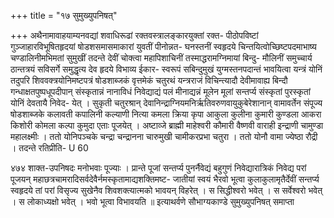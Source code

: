 +++
title = "१७ सुमुख्युपनिषत्"

+++
अथैनामावाहयाम्यनवद्यां शवाधिरूढां रक्तवस्त्रालङ्कारयुक्तां रक्त- पीठोपविष्टां गुञ्जाहारविभूषितहृदयां षोडशसमासमाकारां युवतीं पीनोन्नत- घनस्तनीं स्वहृदये चिन्तयित्वोच्छिष्टपदमाभाष्य चण्डालिनीमभिमतां सुमुखीं तदन्ते देवीं चोक्त्वा महापिशाचिनीं तस्माद्धरामग्निमायां बिन्दु- मौलिनीं समुच्चार्य ठान्तत्रयं सविसर्गे समुद्धृत्य देव हृदये विभाव्य ईकार- स्वरूपं सबिन्दुमुखं युग्मस्तनपदान्तं भावयित्वा यन्त्रं योनिं तदुपरि शिववक्त्रयोनिमष्टपत्रं षोडशाब्जकं वृत्तमेकं चतुरथं यन्त्रराजं विचिन्त्यादौ देवीमावाह्य बिन्दौ गन्धाक्षतपुष्पधूपदीपान् संस्कृतान्नं नानाविधं निवेद्याद्यं पलं मीनाद्यन्नं मूलेन मूलां सन्तर्प्य संस्कृतां पुरस्कृतां योनिं देवतायै निवेद- येत् । सुकृती चतुरश्रान् देवानिन्द्राग्नियमनिर्ऋतिवरुणवायुकुबेरेशानान् वामावर्तेन संपूज्य षोडशाब्जके कलावती कपालिनी कल्याणी नित्या कमला क्रिया कृपा आकुला कुलीना कुमारी कुण्डला आकरा किशोरी कोमला कल्पा कुमुदा एताः पूजयेत् । अष्टाव्जे ब्राह्मी माहेश्वरी कौमारी वैष्णवी वाराही इन्द्राणी चामुण्डा महालक्ष्मीः । ततो योनिपञ्चके चन्द्रा चन्द्रानना चारुमुखी चामीकरप्रभा चतुरा । ततो योनौ वामा ज्येष्ठा रौद्री । तदन्ते रतिप्रीति- 
U 60 
 
४७४ 
शाक्त-उपनिषदः 
मनोभवाः पूज्याः । प्रान्ते पूजां सन्तर्प्य पुनर्नैवेद्यं बहुगुणं निवेद्यारात्रिकं निवेद्य परां पूजयन् महाछत्रचामरादिसर्वदेवैर्नमस्कृतामाद्यशक्तिमष्ट- जातीयां स्वयं भैरवो भूत्वा कुलाकुलामृतैर्देवीं सन्तर्प्य स्वहृदये तां परां विसृज्य सुखेनैव शिवशक्त्यात्मको भावयन् विहरेत् । स सिद्धीश्वरो भवेत् । स सर्वेश्वरो भवेत् । स लोकाध्यक्षो भवेत् । भवो भूत्वा विभावयति ॥ 
इत्याथर्वणे सौभाग्यकाण्डे सुमुख्युपनिषत् समाप्ता 